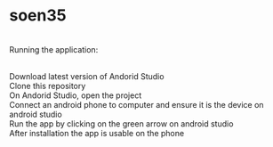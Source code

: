 # soen35

<br> Running the application:

<br> Download latest version of Andorid Studio
<br> Clone this repository
<br> On Andorid Studio, open the project
<br> Connect an android phone to computer and ensure it is the device on android studio
<br> Run the app by clicking on the green arrow on android studio
<br> After installation the app is usable on the phone
